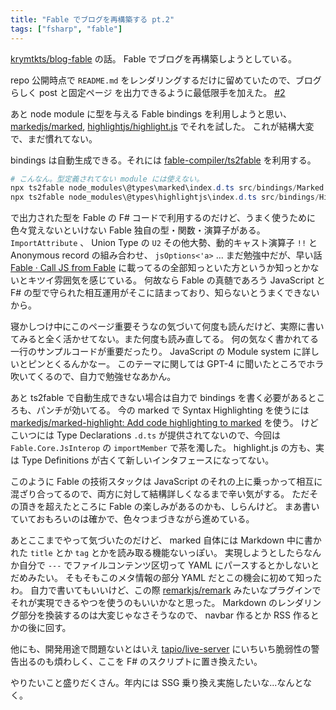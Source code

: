 ```yaml
---
title: "Fable でブログを再構築する pt.2"
tags: ["fsharp", "fable"]
---
```


[krymtkts/blog-fable](https://github.com/krymtkts/blog-fable) の話。
Fable でブログを再構築しようとしている。

repo 公開時点で `README.md` をレンダリングするだけに留めていたので、ブログらしく post と固定ページ を出力できるように最低限手を加えた。
[#2](https://github.com/krymtkts/blog-fable/pull/2)

あと node module に型を与える Fable bindings を利用しようと思い、 [markedjs/marked](https://github.com/markedjs/marked), [highlightjs/highlight.js](https://github.com/highlightjs/highlight.js) でそれを試した。
これが結構大変で、まだ慣れてない。

bindings は自動生成できる。それには [fable-compiler/ts2fable](https://github.com/fable-compiler/ts2fable) を利用する。

```powershell
# こんなん。型定義されてない module には使えない。
npx ts2fable node_modules\@types\marked\index.d.ts src/bindings/Marked.fs
npx ts2fable node_modules\@types\highlightjs\index.d.ts src/bindings/HighlightJs.fs
```

で出力された型を Fable の F# コードで利用するのだけど、うまく使うために色々覚えないといけない Fable 独自の型・関数・演算子がある。
`ImportAttribute` 、 Union Type の `U2` その他大勢、動的キャスト演算子 `!!` と Anonymous record の組み合わせ、 `jsOptions<'a>` ...
まだ勉強中だが、早い話 [Fable · Call JS from Fable](https://fable.io/docs/communicate/js-from-fable.html) に載ってるの全部知っといた方というか知っとかないとキツイ雰囲気を感じている。
何故なら Fable の真髄であろう JavaScript と F# の型で守られた相互運用がそこに詰まっており、知らないとうまくできないから。

寝かしつけ中にこのページ重要そうなの気づいて何度も読んだけど、実際に書いてみると全く活かせてない。また何度も読み直してる。
何の気なく書かれてる一行のサンプルコードが重要だったり。 JavaScript の Module system に詳しいとピンとくるんかなー。
このテーマに関しては GPT-4 に聞いたところでホラ吹いてくるので、自力で勉強せなあかん。

あと ts2fable で自動生成できない場合は自力で bindings を書く必要があるところも、パンチが効いてる。
今の marked で Syntax Highlighting を使うには[markedjs/marked-highlight: Add code highlighting to marked](https://github.com/markedjs/marked-highlight) を使う。
けどこいつには Type Declarations `.d.ts` が提供されてないので、今回は `Fable.Core.JsInterop` の `importMember` で茶を濁した。
highlight.js の方も、実は Type Definitions が古くて新しいインタフェースになってない。

このように Fable の技術スタックは JavaScript のそれの上に乗っかって相互に混ざり合ってるので、両方に対して結構詳しくなるまで辛い気がする。
ただその頂きを超えたところに Fable の楽しみがあるのかも、しらんけど。
まあ書いていておもろいのは確かで、色々つまづきながら進めている。

あとここまでやって気づいたのだけど、 marked 自体には Markdown 中に書かれた `title` とか `tag` とかを読み取る機能ないっぽい。
実現しようとしたらなんか自分で `---` でファイルコンテンツ区切って YAML にパースするとかしないとだめみたい。
そもそもこのメタ情報の部分 YAML だとこの機会に初めて知ったわ。
自力で書いてもいいけど、この際 [remarkjs/remark](https://github.com/remarkjs/remark) みたいなプラグインでそれが実現できるやつを使うのもいいかなと思った。
Markdown のレンダリング部分を換装するのは大変じゃなさそうなので、 navbar 作るとか RSS 作るとかの後に回す。

他にも、開発用途で問題ないとはいえ [tapio/live-server](https://github.com/tapio/live-server) にいちいち脆弱性の警告出るのも煩わしく、ここを F# のスクリプトに置き換えたい。

やりたいこと盛りだくさん。年内には SSG 乗り換え実施したいな...なんとなく。
